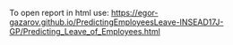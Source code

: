 To open report in html use: https://egor-gazarov.github.io/PredictingEmployeesLeave-INSEAD17J-GP/Predicting_Leave_of_Employees.html

